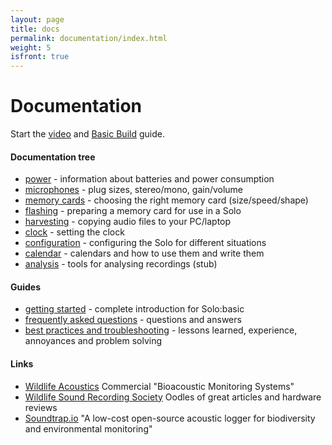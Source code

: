 ```yaml
---
layout: page
title: docs
permalink: documentation/index.html
weight: 5
isfront: true
---
```


# Documentation

Start the [video](https://www.youtube.com/watch?v=0XVUWGGwwcc) and [Basic Build](/basic_build.html) guide.

#### Documentation tree

* [power](power/) - information about batteries and power consumption
* [microphones](microphones.html) - plug sizes, stereo/mono, gain/volume
* [memory cards](memory_cards/) - choosing the right memory card (size/speed/shape)
* [flashing](flashing.html) - preparing a memory card for use in a Solo
* [harvesting](harvesting.html) - copying audio files to your PC/laptop
* [clock](clock.html) - setting the clock
* [configuration](configuration.html) - configuring the Solo for different situations
* [calendar](calendar.html) - calendars and how to use them and write them
* [analysis](analysis.html) - tools for analysing recordings (stub)

#### Guides

* [getting started](/documentation/getting-started.html) - complete introduction for Solo:basic
* [frequently asked questions](faq.html) - questions and answers
* [best practices and troubleshooting](troubleshooting.html) - lessons learned, experience, annoyances and problem solving


#### Links

* [Wildlife Acoustics](http://www.wildlifeacoustics.com/)
  Commercial "Bioacoustic Monitoring Systems"
* [Wildlife Sound Recording Society](http://www.wildlife-sound.org)
  Oodles of great articles and hardware reviews
* [Soundtrap.io](http://www.soundtrap.io/) "A low-cost open-source
  acoustic logger for biodiversity and environmental monitoring"
